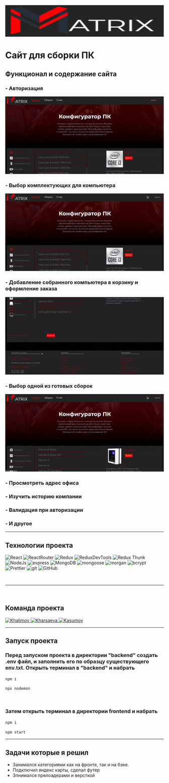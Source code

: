 <img  src="./assets/matrix.PNG" width="100%" height="100px"/>

<br>

# Сайт для сборки ПК

## Функционал и содержание сайта

### - Авторизация

![image](./assets/authorization.gif)

### - Выбор комплектующих для компьютера

![image](./assets/assembling.gif)

### - Добавление собранного компьютера в корзину и оформление заказа

![image](./assets/addToCart.gif)

### - Выбор одной из готовых сборок

![image](./assets/assemblies.gif)

### - Просмотреть адрес офиса

### - Изучить историю компании

### - Валидация при авторизации

### - И другое

___

## Технологии проекта

![React](https://img.shields.io/badge/-React-430098?style=for-the-badge&logo=react&logoColor=blue)
![ReactRouter](https://img.shields.io/badge/-React_Router-430098?style=for-the-badge&logo=react-router&logoColor=blue)
![Redux](https://img.shields.io/badge/-Redux-45b8d8?style=for-the-badge&logo=redux&logoColor=orange)
![ReduxDevTools](https://img.shields.io/badge/redux_toolkit-45b8d8?style=for-the-badge&logo=redux&logoColor=orange)
![Redux Thunk](https://img.shields.io/badge/-Redux_Thunk-45b8d8?style=for-the-badge&logo=Redux&logoColor=orange)
![NodeJs](https://img.shields.io/badge/-Nodejs-43853d?style=for-the-badge&logo=Node.js&logoColor=white)
![express](https://img.shields.io/badge/express-green?style=for-the-badge&logo=express)
![MongoDB](https://img.shields.io/badge/-MongoDB-purple?style=for-the-badge&logo=mongodb&logoColor=green)
![mongoose](https://img.shields.io/badge/mongoose-purple?style=for-the-badge&logo=mongodb&logoColor=green)
![morgan](https://img.shields.io/badge/-MORGAN-gray?style=for-the-badge&logo=morgan&logoColor=orange)
![bcrypt](https://img.shields.io/badge/bcrypt-gray?style=for-the-badge&logo)
![Prettier](https://img.shields.io/badge/-Prettier-grey?style=for-the-badge&logo=Prettier&logoColor=orange)
![git](https://img.shields.io/badge/-Git-black?style=for-the-badge&logo=git&logoColor=white)
![GitHub](https://img.shields.io/badge/-GitHub-black?style=for-the-badge&logo=github&logoColor=white)

<br>

___

<br>

## Команда проекта

  <a href="https://github.com/4abaev">
    <img alt="Khalimov" src="https://img.shields.io/badge/-CHABAEV_RASHID-black?style=for-the-badge&logo=github&logoColor=white" />
  </a>
  <a href="https://github.com/zxcviolence">
    <img alt="Kharsaeva" src="https://img.shields.io/badge/-YAKUBOV_ISLAM-black?style=for-the-badge&logo=github&logoColor=white" />
  </a>
  <a href="https://github.com/WetFlamer">
    <img alt="Kasumov" src="https://img.shields.io/badge/-CHABAEV_KHAMID-black?style=for-the-badge&logo=github&logoColor=white" />
  </a>

---

## Запуск проекта

### Перед запуском проекта в директории "backend" создать .env файл, и заполнить его по образцу существующего env.txt. Открыть терминал в "backend" и набрать

```javascript
npm i
```

```javascript
npx nodemon
```

<br>

### Затем открыть терминал в директории frontend и набрать

```javascript
npm i
```

```javascript
npm start
```

___

## Задачи которые я решил

- Занимался категориями как на фронте, так и на бэке.
- Подключил яндекс карты, сделал футер
- Зпнимался прелоадерами и версткой
